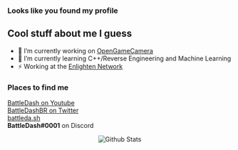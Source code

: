 ### Looks like you found my profile

## Cool stuff about me I guess
- 🔭 I’m currently working on [OpenGameCamera][ogc]
- 🌱 I’m currently learning C++/Reverse Engineering and Machine Learning
- ⚡ Working at the [Enlighten Network][enlighten]

### Places to find me
[BattleDash on Youtube][youtube] <br />
[BattleDashBR on Twitter][twitter] <br />
[battleda.sh][mysite] <br />
**BattleDash#0001** on Discord <br />

<p align="center">
   <img src="https://github-readme-stats.vercel.app/api?username=BattleDash&show_icons=true&theme=dark&count_private=true" alt="Github Stats"/>
</p>

[ogc]: https://github.com/coltonon/opengamecamera
[blendmc]: https://github.com/battledash/blendmc
[youtube]: https://youtube.com/BattleDash
[twitter]: https://twitter.com/BattleDashBR
[mysite]: https://battleda.sh
[enlighten]: https://enlightenmc.net
